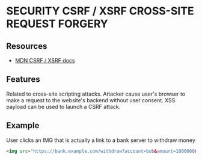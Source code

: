 # SECURITY CSRF / XSRF CROSS-SITE REQUEST FORGERY

## Resources

- [MDN CSRF / XSRF docs](https://developer.mozilla.org/en-US/docs/Web/Security/Types_of_attacks#cross-site_request_forgery_csrf)

## Features
Related to cross-site scripting attacks.
Attacker cause user's browser to make a request to the website's backend without user consent.
XSS payload can be used to launch a CSRF attack.

## Example
User clicks an IMG that is actually a link to a bank server to withdraw money

```html
<img src="https://bank.example.com/withdraw?account=bob&amount=1000000&for=mallory" />
```